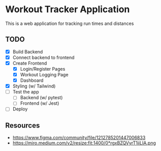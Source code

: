 # Workout Tracker Application

This is a web application for tracking run times and distances

## TODO

- [x] Build Backend
- [x] Connect backend to frontend
- [x] Create Frontend
  - [x] Login/Register Pages
  - [x] Workout Logging Page
  - [x] Dashboard
- [x] Styling (w/ Tailwind)
- [ ] Test the app
  - [ ] Backend (w/ pytest)
  - [ ] Frontend (w/ Jest)
- [ ] Deploy

## Resources

- https://www.figma.com/community/file/1212785201447006833
- https://miro.medium.com/v2/resize:fit:1400/0*rgxBZQVyrT1iiLIA.png

